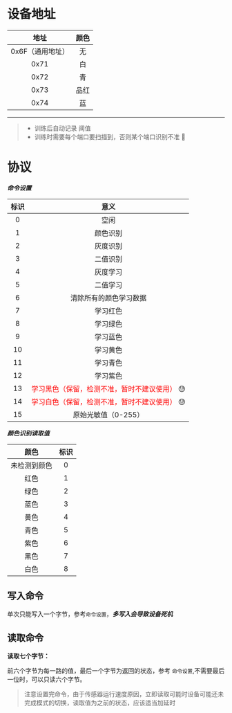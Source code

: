 # 设备地址


|       地址       | 颜色 |
| :--------------: | :--: |
| 0x6F（通用地址） |  无  |
|       0x71       |  白  |
|       0x72       |  青  |
|       0x73       | 品红 |
|       0x74       |  蓝  |

---

> - 训练后自动记录 阈值
> - 训练时需要每个端口要扫描到，否则某个端口识别不准 :snake:



# 协议

***命令设置***

| 标识 |                             意义                             |
| :--: | :----------------------------------------------------------: |
|  0   |                             空闲                             |
|  1   |                           颜色识别                           |
|  2   |                           灰度识别                           |
|  3   |                           二值识别                           |
|  4   |                           灰度学习                           |
|  5   |                           二值学习                           |
|  6   |                    清除所有的颜色学习数据                    |
|  7   |                           学习红色                           |
|  8   |                           学习绿色                           |
|  9   |                           学习蓝色                           |
|  10  |                           学习黄色                           |
|  11  |                           学习青色                           |
|  12  |                           学习紫色                           |
|  13  | <font color='red'>学习黑色（保留，检测不准，暂时不建议使用）</font> :sweat: |
|  14  | <font color='red'>学习白色（保留，检测不准，暂时不建议使用）</font> :sweat: |
|  15  |                     原始光敏值（0-255）                      |



***颜色识别读取值***

|     颜色     | 标识 |
| :----------: | :--: |
| 未检测到颜色 |  0   |
|     红色     |  1   |
|     绿色     |  2   |
|     蓝色     |  3   |
|     黄色     |  4   |
|     青色     |  5   |
|     紫色     |  6   |
|     黑色     |  7   |
|     白色     |  8   |



## 写入命令

单次只能写入一个字节，参考`命令设置`，***多写入会导致设备死机***



## 读取命令

**读取七个字节：**

前六个字节为每一路的值，最后一个字节为返回的状态，参考 `命令设置`,不需要最后一位时，可以只读六个字节。

> 注意设置完命令，由于传感器运行速度原因，立即读取可能时设备可能还未完成模式的切换，读取值为之前的状态，应该适当加延时
